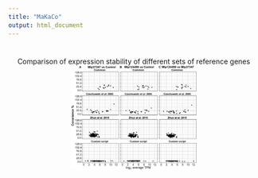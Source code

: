 ```yaml
---
title: "MaKaCo"
output: html_document
---
```


#

#

#



<style>
img {
border: 0px; width: 50%;

}

</style>

<center>
Comparison of expression stability of different sets of reference genes
 
<img src="images/Figure2ABC.png" >

</center>
